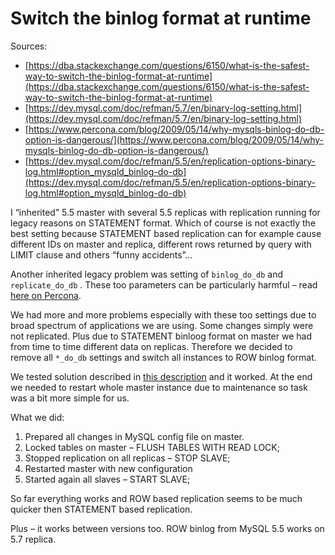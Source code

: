 # Switch the binlog format at runtime


Sources:

* [https://dba.stackexchange.com/questions/6150/what-is-the-safest-way-to-switch-the-binlog-format-at-runtime](https://dba.stackexchange.com/questions/6150/what-is-the-safest-way-to-switch-the-binlog-format-at-runtime)
* [https://dev.mysql.com/doc/refman/5.7/en/binary-log-setting.html](https://dev.mysql.com/doc/refman/5.7/en/binary-log-setting.html)
* [https://www.percona.com/blog/2009/05/14/why-mysqls-binlog-do-db-option-is-dangerous/](https://www.percona.com/blog/2009/05/14/why-mysqls-binlog-do-db-option-is-dangerous/)
* [https://dev.mysql.com/doc/refman/5.5/en/replication-options-binary-log.html#option_mysqld_binlog-do-db](https://dev.mysql.com/doc/refman/5.5/en/replication-options-binary-log.html#option_mysqld_binlog-do-db)

I “inherited” 5.5 master with several 5.5 replicas with replication running for legacy reasons on STATEMENT format. Which of course is not exactly the best setting because STATEMENT based replication can for example cause different IDs on master and replica, different rows returned by query with LIMIT clause and others “funny accidents”…

Another inherited legacy problem was setting of `binlog_do_db` and `replicate_do_db` . These too parameters can be particularly harmful – read [here on Percona](https://www.percona.com/blog/2009/05/14/why-mysqls-binlog-do-db-option-is-dangerous/).

We had more and more problems especially with these too settings due to broad spectrum of applications we are using. Some changes simply were not replicated. Plus due to STATEMENT binloog format on master we had from time to time different data on replicas. Therefore we decided to remove all `*_do_db` settings and switch all instances to ROW binlog format.

We tested solution described in [this description](https://dba.stackexchange.com/questions/6150/what-is-the-safest-way-to-switch-the-binlog-format-at-runtime) and it worked. At the end we needed to restart whole master instance due to maintenance so task was a bit more simple for us.

What we did:

1. Prepared all changes in MySQL config file on master.
2. Locked tables on master – FLUSH TABLES WITH READ LOCK;
3. Stopped replication on all replicas – STOP SLAVE;
4. Restarted master with new configuration
5. Started again all slaves – START SLAVE;

So far everything works and ROW based replication seems to be much quicker then STATEMENT based replication.

Plus – it works between versions too. ROW binlog from MySQL 5.5 works on 5.7 replica.
